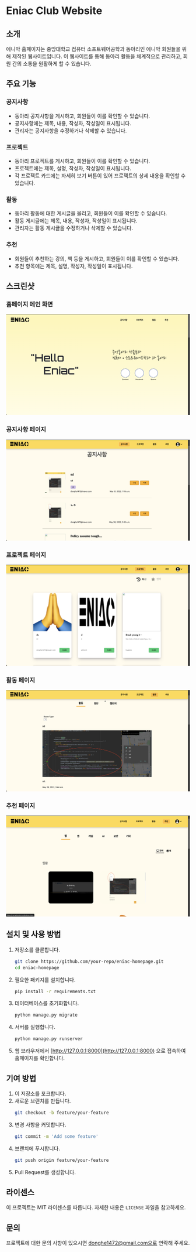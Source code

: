 # Eniac Club Website

## 소개

에니악 홈페이지는 중앙대학교 컴퓨터 소프트웨어공학과 동아리인 에니악 회원들을 위해 제작된 웹사이트입니다. 이 웹사이트를 통해 동아리 활동을 체계적으로 관리하고, 회원 간의 소통을 원활하게 할 수 있습니다.

## 주요 기능

### 공지사항

- 동아리 공지사항을 게시하고, 회원들이 이를 확인할 수 있습니다.
- 공지사항에는 제목, 내용, 작성자, 작성일이 표시됩니다.
- 관리자는 공지사항을 수정하거나 삭제할 수 있습니다.

### 프로젝트

- 동아리 프로젝트를 게시하고, 회원들이 이를 확인할 수 있습니다.
- 프로젝트에는 제목, 설명, 작성자, 작성일이 표시됩니다.
- 각 프로젝트 카드에는 자세히 보기 버튼이 있어 프로젝트의 상세 내용을 확인할 수 있습니다.

### 활동

- 동아리 활동에 대한 게시글을 올리고, 회원들이 이를 확인할 수 있습니다.
- 활동 게시글에는 제목, 내용, 작성자, 작성일이 표시됩니다.
- 관리자는 활동 게시글을 수정하거나 삭제할 수 있습니다.

### 추천

- 회원들이 추천하는 강의, 책 등을 게시하고, 회원들이 이를 확인할 수 있습니다.
- 추천 항목에는 제목, 설명, 작성자, 작성일이 표시됩니다.

## 스크린샷

### 홈페이지 메인 화면

![홈페이지 메인 화면](a.png)

### 공지사항 페이지

![공지사항 페이지](b.png)

### 프로젝트 페이지

![프로젝트 페이지](c.png)

### 활동 페이지

![활동 페이지](d.png)

### 추천 페이지

![추천 페이지](e.png)

## 설치 및 사용 방법

1. 저장소를 클론합니다.

   ```bash
   git clone https://github.com/your-repo/eniac-homepage.git
   cd eniac-homepage
   ```

2. 필요한 패키지를 설치합니다.

   ```bash
   pip install -r requirements.txt
   ```

3. 데이터베이스를 초기화합니다.

   ```bash
   python manage.py migrate
   ```

4. 서버를 실행합니다.

   ```bash
   python manage.py runserver
   ```

5. 웹 브라우저에서 [http://127.0.0.1:8000](http://127.0.0.1:8000) 으로 접속하여 홈페이지를 확인합니다.

## 기여 방법

1. 이 저장소를 포크합니다.
2. 새로운 브랜치를 만듭니다.
   ```bash
   git checkout -b feature/your-feature
   ```
3. 변경 사항을 커밋합니다.
   ```bash
   git commit -m 'Add some feature'
   ```
4. 브랜치에 푸시합니다.
   ```bash
   git push origin feature/your-feature
   ```
5. Pull Request를 생성합니다.

## 라이센스

이 프로젝트는 MIT 라이센스를 따릅니다. 자세한 내용은 `LICENSE` 파일을 참고하세요.

## 문의

프로젝트에 대한 문의 사항이 있으시면 donghe1472@gmail.com으로 연락해 주세요.
